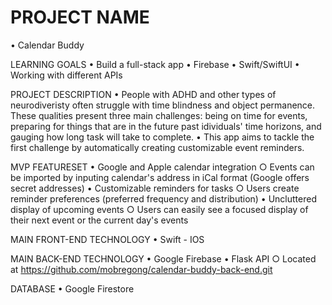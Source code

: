 <!-- # calendar-buddy

back-end for this project is in https://github.com/mobregong/calendar-buddy-back-end.git
 -->
# PROJECT NAME
• Calendar Buddy
	
LEARNING GOALS
• Build a full-stack app
• Firebase
• Swift/SwiftUI
• Working with different APIs

PROJECT DESCRIPTION
• People with ADHD and other types of neurodiveristy often struggle with time blindness and object permanence. These qualities present three main challenges: being on time for events, preparing for things that are in the future past idividuals' time horizons, and gauging how long task will take to complete.
• This app aims to tackle the first challenge by automatically creating customizable event reminders.

MVP FEATURESET
• Google and Apple calendar integration
	○ Events can be imported by inputing calendar's address in iCal format (Google offers secret addresses)
• Customizable reminders for tasks
	○ Users create reminder preferences (preferred frequency and distribution)
• Uncluttered display of upcoming events
	○ Users can easily see a focused display of their next event or the current day's events

MAIN FRONT-END TECHNOLOGY
• Swift - IOS

MAIN BACK-END TECHNOLOGY
• Google Firebase
• Flask API
	○ Located at https://github.com/mobregong/calendar-buddy-back-end.git

DATABASE
• Google Firestore

